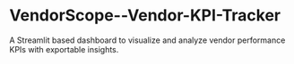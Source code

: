 # VendorScope--Vendor-KPI-Tracker
A Streamlit based dashboard to visualize and analyze vendor performance KPIs with exportable insights.
